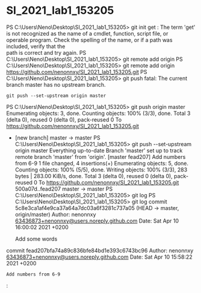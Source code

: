 # SI_2021_lab1_153205
PS C:\Users\Neno\Desktop\SI_2021_lab1_153205> git init
get : The term 'get' is not recognized as the name of a cmdlet, function, script file, or        
operable program. Check the spelling of the name, or if a path was included, verify that the     
path is correct and try again.
PS C:\Users\Neno\Desktop\SI_2021_lab1_153205> git remote add origin
PS C:\Users\Neno\Desktop\SI_2021_lab1_153205> git remote add origin https://github.com/nenonnxy/SI_2021_lab1_153205.git
PS C:\Users\Neno\Desktop\SI_2021_lab1_153205> git push
fatal: The current branch master has no upstream branch.      

    git push --set-upstream origin master
PS C:\Users\Neno\Desktop\SI_2021_lab1_153205> git push origin master
Enumerating objects: 3, done.
Counting objects: 100% (3/3), done.
Total 3 (delta 0), reused 0 (delta 0), pack-reused 0
To https://github.com/nenonnxy/SI_2021_lab1_153205.git
 * [new branch]      master -> master
PS C:\Users\Neno\Desktop\SI_2021_lab1_153205> git push --set-upstream origin master
Everything up-to-date
Branch 'master' set up to track remote branch 'master' from 'origin'.
[master fead207] Add numbers from 6-9
 1 file changed, 4 insertions(+)
Enumerating objects: 5, done.
Counting objects: 100% (5/5), done.
Writing objects: 100% (3/3), 283 bytes | 283.00 KiB/s, done.
Total 3 (delta 0), reused 0 (delta 0), pack-reused 0
To https://github.com/nenonnxy/SI_2021_lab1_153205.git
   500a07d..fead207  master -> master
PS C:\Users\Neno\Desktop\SI_2021_lab1_153205> git log
PS C:\Users\Neno\Desktop\SI_2021_lab1_153205> git log
commit 5c8e3ca1af4e9ca37a64a7dc03a6f3281c737a05 (HEAD -> master, origin/master)
Author: nenonnxy <63436873+nenonnxy@users.noreply.github.com>
Date:   Sat Apr 10 16:00:02 2021 +0200

    Add some words

commit fead207bfa74a89c836bfe84bd1e393c6743bc96
Author: nenonnxy <63436873+nenonnxy@users.noreply.github.com>
Date:   Sat Apr 10 15:58:22 2021 +0200

    Add numbers from 6-9
:
